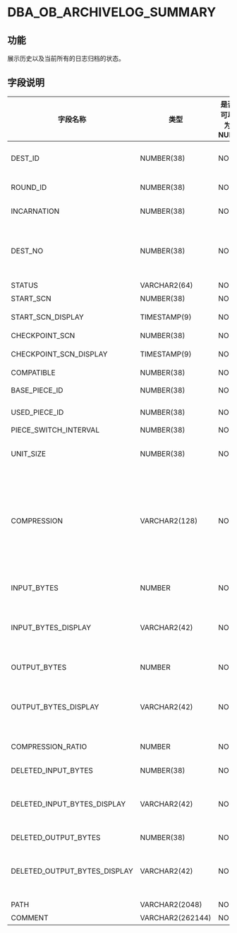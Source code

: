 # DBA_OB_ARCHIVELOG_SUMMARY

## 功能
展示历史以及当前所有的日志归档的状态。
## 字段说明

| 字段名称 | 类型 | 是否可以为 NULL | 描述 |
| --- | --- | --- | --- |
| DEST_ID | NUMBER(38) | NO | 路径编号，系统对于每一个设置的路径都会分配一个唯一 ID |
| ROUND_ID | NUMBER(38) | NO | 用于标识第几轮完整的 Clog 备份数据流 |
| INCARNATION | NUMBER(38) | NO | 表示 Flashback Database 后的第几次分身 |
| DEST_NO | NUMBER(38) | NO | 标识 log_archive_dest_n，例如：log_archive_dest 的 dest_no 是 0，log_archive_dest_1 的 dest_no 是 1 等 |
| STATUS | VARCHAR2(64) | NO | 备份任务的状态 |
| START_SCN | NUMBER(38) | NO | 开始备份位点 |
| START_SCN_DISPLAY | TIMESTAMP(9) | NO | 将 START_SCN 转换成时间单位之后的展示 |
| CHECKPOINT_SCN | NUMBER(38) | NO | 当前归档位点 |
| CHECKPOINT_SCN_DISPLAY | TIMESTAMP(9) | NO | 将 CHECKPOINT_SCN 转换成时间单位之后的展示 |
| COMPATIBLE | NUMBER(38) | NO | 兼容性版本 |
| BASE_PIECE_ID | NUMBER(38) | NO | 该轮 Round 的首个 PIECE ID |
| USED_PIECE_ID | NUMBER(38) | NO | 该轮 Round 已使用的 PIECE ID |
| PIECE_SWITCH_INTERVAL | NUMBER(38) | NO | Piece 切换周日 |
| UNIT_SIZE   | NUMBER(38)     | NO   | 日志归档数据单次压缩或加密的日志块大小，当前暂不支持该字段 |
| COMPRESSION | VARCHAR2(128)  | NO   |  压缩算法：<ul><li> none: 表示不压缩 </li><li> lz4_1.0：表示使用压缩算法 lz4_1.0 </li><li>zstd_1.3.8：表示使用压缩算法 zstd_1.3.8</li></ul></br>当前暂不支持该字段    ||
| INPUT_BYTES | NUMBER | NO | 读取的数据量<br>OceanBase 数据库暂不支持该字段 |
| INPUT_BYTES_DISPLAY | VARCHAR2(42) | NO | 带单位的读取数据量，例如：798.01 M 或 5.25 G<br>OceanBase 数据库暂不支持该字段 |
| OUTPUT_BYTES | NUMBER | NO | 输出的数据量<br>OceanBase 数据库暂不支持该字段 |
| OUTPUT_BYTES_DISPLAY | VARCHAR2(42) | NO | 带单位的输出数据量，例如：798.01 M 或 5.25 G<br>OceanBase 数据库暂不支持该字段 |
| COMPRESSION_RATIO | NUMBER | NO | 压缩率<br>OceanBase 数据库暂不支持该字段 |
| DELETED_INPUT_BYTES | NUMBER(38) | NO | 删除的原始数据量 |
| DELETED_INPUT_BYTES_DISPLAY | VARCHAR2(42) | NO | 对 DELETED_INPUT_BYTES 单位转换之后的展示，单位为 MB 、GB、TB 和 PB 中的一种 |
| DELETED_OUTPUT_BYTES | NUMBER(38) | NO | 删除的有效数据量 |
| DELETED_OUTPUT_BYTES_DISPLAY | VARCHAR2(42) | NO | 对 DELETED_OUTPUT_BYTES 单位转换之后的展示，单位为 MB 、GB、TB 和 PB 中的一种 |
| PATH | VARCHAR2(2048) | NO | 放错误提示信息 |
| COMMENT | VARCHAR2(262144) | NO | 归档路径 |
